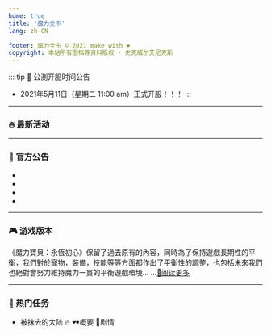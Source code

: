```yaml
---
home: true
title: '魔力全书'
lang: zh-CN

footer: 魔力全书 © 2021 make with ❤️
copyright: 本站所有图档等资料版权 - 史克威尔艾尼克斯
---
```



<Head />

<Valine />

::: tip 🎉 公測开服时间公告
- 2021年5月11日（星期二 11:00 am）正式开服！！！
:::
-------------------------------
### :fire: 最新活动

<Banner alt="预约二重大礼包" src="https://user-images.githubusercontent.com/78347270/116799919-79cd9800-ab37-11eb-9efe-08839eaac19d.png" url="https://cg.originmood.com/event/20200903" />

-------------------------------


### 📢 官方公告 

- <Post date="2021/5/1 15:11" title="此致親愛的法蘭城勇者，關於一直以來都有勇者提出的PVP耐久度問題，於遊戲正式上線後，全伺服器的競技場內進行的勇者對戰都將不會損耗任何的裝備耐久。" url="/announces/20210501" is-new />
- <Post date="2021/4/30 14:45" title="【公測开服时间公告】經過刪檔封測、勇者的建議與討論，我們與製作組經過商討及調整後，確定將在2021年5月11日（週二 11:00 am）正式開機上線。" url="/announces/20210430"/>
- <Post date="2021/4/28 18:45" title="【公測新內容預告】📣致 法蘭城勇者們：非常理解勇者們對公測迫切的心情，我們正加快速度調整中，希望盡快在5月正式上線與各位見面。" url="/announces/20210428" />
- <Post date="2021/4/25 20:13" title="【趣味投票】如果要改造寵物，你會選擇哪個？👀 #暫未有公測時間 # 在催了在催了>< 請再耐心等候一下下🙏🙏" url="/announces/4" />

-------------------------------

### 🎮 游戏版本

《魔力寶貝：永恆初心》保留了過去原有的內容，同時為了保持遊戲長期性的平衡，我們對於寵物，裝備，技能等等方面都作出了平衡性的調整，也包括未來我們也絕對會努力維持魔力一貫的平衡遊戲環境... ...[🔖阅读更多](/version)

-------------------------------

### 📜 热门任务

- 被抹去的大陆 🔥
<Popup url="/tasks/1">🕶️概要</Popup> 
<Popup url="/tasks/1_details">🥽剧情</Popup>

